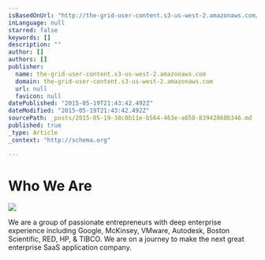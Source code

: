```yaml
---
isBasedOnUrl: "http://the-grid-user-content.s3-us-west-2.amazonaws.com/82572db6-14d1-4c08-87e1-4cc7f993a4af.jpg"
inLanguage: null
starred: false
keywords: []
description: ""
author: []
authors: []
publisher:
  name: the-grid-user-content.s3-us-west-2.amazonaws.com
  domain: the-grid-user-content.s3-us-west-2.amazonaws.com
  url: null
  favicon: null
datePublished: "2015-05-19T21:43:42.492Z"
dateModified: "2015-05-19T21:43:42.492Z"
sourcePath: _posts/2015-05-19-38c0b11e-b564-463e-a658-83942860b346.md
published: true
_type: Article
_context: "http://schema.org"

---
```

# Who We Are
![](http://the-grid-user-content.s3-us-west-2.amazonaws.com/82572db6-14d1-4c08-87e1-4cc7f993a4af.jpg)

We are a group of passionate entrepreneurs with deep enterprise experience including Google, McKinsey, VMware, Autodesk, Boston Scientific, RED, HP, & TIBCO. We are on a journey to make the next great enterprise SaaS application company.